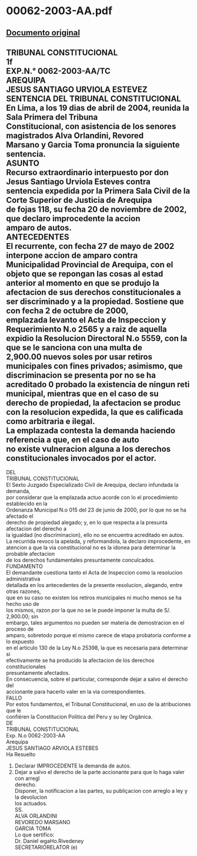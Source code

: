 
00062-2003-AA.pdf
=================
  
[Documento original](https://tc.gob.pe/jurisprudencia/2004/00062-2003-AA.pdf)  
---  
TRIBUNAL CONSTITUCIONAL  
1f  
EXP.N.° 0062-2003-AA/TC  
AREQUIPA  
JESUS SANTIAGO URVIOLA ESTEVEZ  
SENTENCIA DEL TRIBUNAL CONSTITUCIONAL  
En Lima, a los 19 dias de abril de 2004, reunida la Sala Primera del Tribuna  
Constitucional, con asistencia de los senores magistrados Alva Orlandini, Revored  
Marsano y Garcia Toma pronuncia la siguiente sentencia.  
ASUNTO  
Recurso extraordinario interpuesto por don Jesus Santiago Urviola Esteves contra  
sentencia expedida por la Primera Sala Civil de la Corte Superior de Justicia de Arequipa  
de fojas 118, su fecha 20 de noviembre de 2002, que declaro improcedente la accion  
amparo de autos.  
ANTECEDENTES  
El recurrente, con fecha 27 de mayo de 2002 interpone accion de amparo contra  
Municipalidad Provincial de Arequipa, con el objeto que se repongan las cosas al estad  
anterior al momento en que se produjo la afectacion de sus derechos constitucionales a  
ser discriminado y a la propiedad. Sostiene que con fecha 2 de octubre de 2000,  
emplazada levanto el Acta de Inspeccion y Requerimiento N.o 2565 y a raiz de aquella  
expidio la Resolucion Directoral N.o 5559, con la que se le sanciona con una multa de  
2,900.00 nuevos soles por usar retiros municipales con fines privados; asimismo, que  
discriminacion se presenta por no se ha acreditado 0 probado la existencia de ningun reti  
municipal, mientras que en el caso de su derecho de propiedad, la afectacion se produc  
con la resolucion expedida, la que es calificada como arbitraria e ilegal.  
La emplazada contesta la demanda haciendo referencia a que, en el caso de auto  
no existe vulneracion alguna a los derechos constitucionales invocados por el actor.  
-  
DEL  
TRIBUNAL CONSTITUCIONAL  
El Sexto Juzgado Especializado Civil de Arequipa, declaro infundada la demanda,  
por considerar que la emplazada actuo acorde con lo el procedimiento establecido en la  
Ordenanza Municipal N.o 015 del 23 de junio de 2000, por lo que no se ha afectado el  
derecho de propiedad alegado; y, en lo que respecta a la presunta afectacion del derecho a  
la igualdad (no discriminacion), ello no se encuentra acreditado en autos.  
La recurrida revoco la apelada, y reformandola, la declaro improcedente, en  
atencion a que la via constitucional no es la idonea para determinar la probable afectacion  
de los derechos fundamentales presuntamente conculcados.  
FUNDAMENTO  
El demandante cuestiona tanto el Acta de Inspeccion como la resolucion administrativa  
detallada en los antecedentes de la presente resolucion, alegando, entre otras razones,  
que en su caso no existen los retiros municipales ni mucho menos se ha hecho uso de  
los mismos, razon por la que no se le puede imponer la multa de S/. 2,900.00; sin  
embargo, tales argumentos no pueden ser materia de demostracion en el proceso de  
amparo, sobretodo porque el mismo carece de etapa probatoria conforme a lo expuesto  
en el articulo 130 de la Ley N.o 25398, la que es necesaria para determinar si  
efectivamente se ha producido la afectacion de los derechos constitucionales  
presuntamente afectados.  
En consecuencia, sobre el particular, corresponde dejar a salvo el derecho del  
accionante para hacerlo valer en la via correspondientes.  
FALLO  
Por estos fundamentos, el Tribunal Constitucional, en uso de la atribuciones que le  
confiéren la Constitucion Politica del Peru y su ley Orgânica.  
DE  
TRIBUNAL CONSTITUCIONAL  
Exp. N.o 0062-2003-AA  
Arequipa  
JESUS SANTIAGO ARVIOLA ESTEBES  
Ha Resuelto  
1. Declarar IMPROCEDENTE la demanda de autos.  
2. Dejar a salvo el derecho de la parte accionante para que lo haga valer con arregl  
derecho.  
Disponer, la notificacion a las partes, su publiçacion con arreglo a ley y la devolucion  
los actuados.  
SS.  
ALVA ORLANDINI  
REVOREDO MARSANO  
GARCIA TOMA  
Lo que sertifico:  
Dr. Daniel wgaHo.Rivedeney  
SECRETARIORELATOR (e)